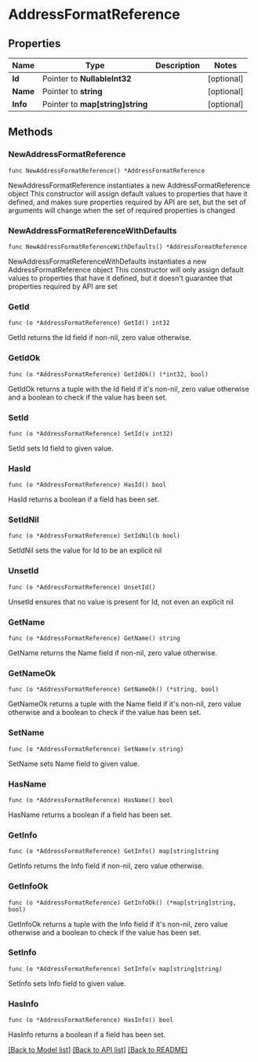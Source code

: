 # AddressFormatReference

## Properties

Name | Type | Description | Notes
------------ | ------------- | ------------- | -------------
**Id** | Pointer to **NullableInt32** |  | [optional] 
**Name** | Pointer to **string** |  | [optional] 
**Info** | Pointer to **map[string]string** |  | [optional] 

## Methods

### NewAddressFormatReference

`func NewAddressFormatReference() *AddressFormatReference`

NewAddressFormatReference instantiates a new AddressFormatReference object
This constructor will assign default values to properties that have it defined,
and makes sure properties required by API are set, but the set of arguments
will change when the set of required properties is changed

### NewAddressFormatReferenceWithDefaults

`func NewAddressFormatReferenceWithDefaults() *AddressFormatReference`

NewAddressFormatReferenceWithDefaults instantiates a new AddressFormatReference object
This constructor will only assign default values to properties that have it defined,
but it doesn't guarantee that properties required by API are set

### GetId

`func (o *AddressFormatReference) GetId() int32`

GetId returns the Id field if non-nil, zero value otherwise.

### GetIdOk

`func (o *AddressFormatReference) GetIdOk() (*int32, bool)`

GetIdOk returns a tuple with the Id field if it's non-nil, zero value otherwise
and a boolean to check if the value has been set.

### SetId

`func (o *AddressFormatReference) SetId(v int32)`

SetId sets Id field to given value.

### HasId

`func (o *AddressFormatReference) HasId() bool`

HasId returns a boolean if a field has been set.

### SetIdNil

`func (o *AddressFormatReference) SetIdNil(b bool)`

 SetIdNil sets the value for Id to be an explicit nil

### UnsetId
`func (o *AddressFormatReference) UnsetId()`

UnsetId ensures that no value is present for Id, not even an explicit nil
### GetName

`func (o *AddressFormatReference) GetName() string`

GetName returns the Name field if non-nil, zero value otherwise.

### GetNameOk

`func (o *AddressFormatReference) GetNameOk() (*string, bool)`

GetNameOk returns a tuple with the Name field if it's non-nil, zero value otherwise
and a boolean to check if the value has been set.

### SetName

`func (o *AddressFormatReference) SetName(v string)`

SetName sets Name field to given value.

### HasName

`func (o *AddressFormatReference) HasName() bool`

HasName returns a boolean if a field has been set.

### GetInfo

`func (o *AddressFormatReference) GetInfo() map[string]string`

GetInfo returns the Info field if non-nil, zero value otherwise.

### GetInfoOk

`func (o *AddressFormatReference) GetInfoOk() (*map[string]string, bool)`

GetInfoOk returns a tuple with the Info field if it's non-nil, zero value otherwise
and a boolean to check if the value has been set.

### SetInfo

`func (o *AddressFormatReference) SetInfo(v map[string]string)`

SetInfo sets Info field to given value.

### HasInfo

`func (o *AddressFormatReference) HasInfo() bool`

HasInfo returns a boolean if a field has been set.


[[Back to Model list]](../README.md#documentation-for-models) [[Back to API list]](../README.md#documentation-for-api-endpoints) [[Back to README]](../README.md)


